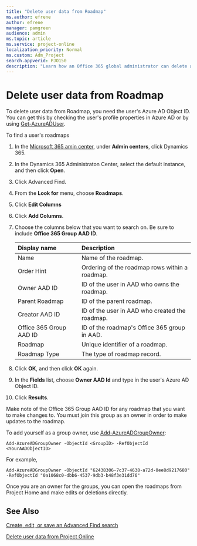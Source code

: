 ```yaml
---
title: "Delete user data from Roadmap"
ms.author: efrene
author: efrene
manager: pamgreen
audience: admin
ms.topic: article
ms.service: project-online
localization_priority: Normal
ms.custom: Adm_Project
search.appverid: PJO150
description: "Learn how an Office 365 global administrator can delete a user's information from Roadmap."
---
```


# Delete user data from Roadmap

To delete user data from Roadmap, you need the user's Azure AD Object ID. You can get this by checking the user's profile properties in Azure AD or by using [Get-AzureADUser](https://docs.microsoft.com/powershell/module/azuread/get-azureaduser).

To find a user's roadmaps

1. In the [Microsoft 365 amin center](https://admin.microsoft.com), under **Admin centers**, click Dynamics 365.
2. In the Dynamics 365 Administraton Center, select the default instance, and then click **Open**.
3. Click Advanced Find.
4. From the **Look for** menu, choose **Roadmaps**.
5. Click **Edit Columns**
6. Click **Add Columns**.
7. Choose the columns below that you want to search on. Be sure to include **Office 365 Group AAD ID**.

   |**Display name**|**Description**|
   |:---------------|:--------------|
   |Name|Name of the roadmap.|
   |Order Hint|Ordering of the roadmap rows within a roadmap.|
   |Owner AAD ID|ID of the user in AAD who owns the roadmap.|
   |Parent Roadmap|ID of the parent roadmap.|
   |Creator AAD ID|ID of the user in AAD who created the roadmap.|
   |Office 365 Group AAD ID|ID of the roadmap's Office 365 group in AAD.|
   |Roadmap|Unique identifier of a roadmap.|
   |Roadmap Type|The type of roadmap record.|

8. Click **OK**, and then click **OK** again.
9. In the **Fields** list, choose **Owner AAD Id** and type in the user's Azure AD Object ID.
10. Click **Results**.

Make note of the Office 365 Group AAD ID for any roadmap that you want to make changes to. You must join this group as an owner in order to make updates to the roadmap.

To add yourself as a group owner, use [Add-AzureADGroupOwner](https://docs.microsoft.com/powershell/module/azuread/add-azureadgroupowner):

`Add-AzureADGroupOwner -ObjectId <GroupID> -RefObjectId <YourAADObjectID>`

For example,

`Add-AzureADGroupOwner -ObjectId "62438306-7c37-4638-a72d-0ee8d9217680" -RefObjectId "0a1068c0-dbb6-4537-9db3-b48f3e31dd76"`

Once you are an owner for the groups, you can open the roadmaps from Project Home and make edits or deletions directly.

## See Also

[Create, edit, or save an Advanced Find search](https://docs.microsoft.com/dynamics365/customer-engagement/basics/save-advanced-find-search)

[Delete user data from Project Online](delete-user-data-from-project-online.md)
  
  

